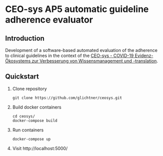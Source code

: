 # CEO-sys AP5 automatic guideline adherence evaluator

## Introduction
Development of a software-based automated evaluation of the adherence to clinical guidelines in the context of the
[CEO-sys - COVID-19 Evidenz-Ökosystems zur Verbesserung von Wissensmanagement und -translation](https://covid-evidenz.de/).

## Quickstart

1. Clone repository
   ``` shell
   git clone https://github.com/glichtner/ceosys.git
   ```
2. Build docker containers
   ``` shell
   cd ceosys/
   docker-compose build
   ```
3. Run containers
   ``` shell
   docker-compose up
   ```
4. Visit http://localhost:5000/
